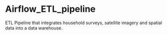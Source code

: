 # Airflow_ETL_pipeline
ETL Pipeline that integrates household surveys, satellite imagery and spatial data into a data warehouse. 

